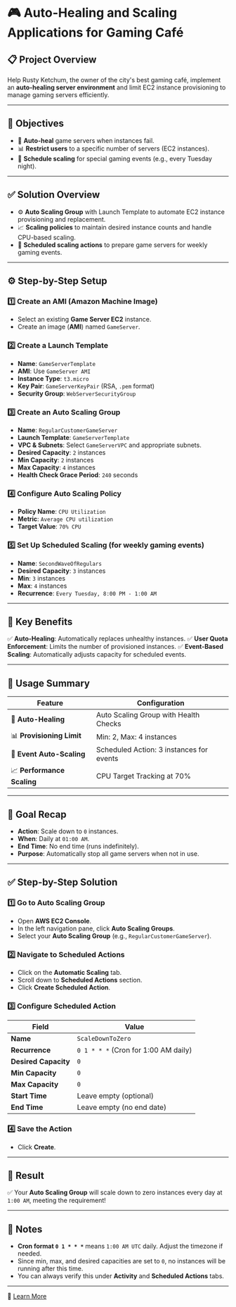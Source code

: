 # 🎮 Auto-Healing and Scaling Applications for Gaming Café

## 📋 Project Overview
Help Rusty Ketchum, the owner of the city's best gaming café, implement an **auto-healing server environment** and limit EC2 instance provisioning to manage gaming servers efficiently.

---

## 🚩 Objectives
- 🔄 **Auto-heal** game servers when instances fail.
- 📊 **Restrict users** to a specific number of servers (EC2 instances).
- 🎉 **Schedule scaling** for special gaming events (e.g., every Tuesday night).

---

## ✅ Solution Overview
- ⚙ **Auto Scaling Group** with Launch Template to automate EC2 instance provisioning and replacement.
- 📈 **Scaling policies** to maintain desired instance counts and handle CPU-based scaling.
- 📅 **Scheduled scaling actions** to prepare game servers for weekly gaming events.

---

## ⚙️ Step-by-Step Setup

### 1️⃣ Create an AMI (Amazon Machine Image)
- Select an existing **Game Server EC2** instance.
- Create an image (**AMI**) named `GameServer`.

### 2️⃣ Create a Launch Template
- **Name**: `GameServerTemplate`
- **AMI**: Use `GameServer AMI`
- **Instance Type**: `t3.micro`
- **Key Pair**: `GameServerKeyPair` (RSA, `.pem` format)
- **Security Group**: `WebServerSecurityGroup`

### 3️⃣ Create an Auto Scaling Group
- **Name**: `RegularCustomerGameServer`
- **Launch Template**: `GameServerTemplate`
- **VPC & Subnets**: Select `GameServerVPC` and appropriate subnets.
- **Desired Capacity**: `2` instances
- **Min Capacity**: `2` instances
- **Max Capacity**: `4` instances
- **Health Check Grace Period**: `240` seconds

### 4️⃣ Configure Auto Scaling Policy
- **Policy Name**: `CPU Utilization`
- **Metric**: `Average CPU utilization`
- **Target Value**: `70% CPU`

### 5️⃣ Set Up Scheduled Scaling (for weekly gaming events)
- **Name**: `SecondWaveOfRegulars`
- **Desired Capacity**: `3` instances
- **Min**: `3` instances
- **Max**: `4` instances
- **Recurrence**: `Every Tuesday, 8:00 PM - 1:00 AM`

---

## 🔑 Key Benefits
✅ **Auto-Healing**: Automatically replaces unhealthy instances.
✅ **User Quota Enforcement**: Limits the number of provisioned instances.
✅ **Event-Based Scaling**: Automatically adjusts capacity for scheduled events.

---

## 🚀 Usage Summary
| Feature               | Configuration                          |
|----------------------|--------------------------------------|
| 🔄 **Auto-Healing**   | Auto Scaling Group with Health Checks |
| 📊 **Provisioning Limit** | Min: 2, Max: 4 instances             |
| 🎉 **Event Auto-Scaling** | Scheduled Action: 3 instances for events |
| 📈 **Performance Scaling** | CPU Target Tracking at 70%         |

---

## 🎯 Goal Recap
- **Action**: Scale down to `0` instances.
- **When**: Daily at `01:00 AM`.
- **End Time**: No end time (runs indefinitely).
- **Purpose**: Automatically stop all game servers when not in use.

---

## ✅ Step-by-Step Solution
### 1️⃣ Go to Auto Scaling Group
- Open **AWS EC2 Console**.
- In the left navigation pane, click **Auto Scaling Groups**.
- Select your **Auto Scaling Group** (e.g., `RegularCustomerGameServer`).

### 2️⃣ Navigate to Scheduled Actions
- Click on the **Automatic Scaling** tab.
- Scroll down to **Scheduled Actions** section.
- Click **Create Scheduled Action**.

### 3️⃣ Configure Scheduled Action
| Field          | Value                          |
|---------------|--------------------------------|
| **Name**      | `ScaleDownToZero`              |
| **Recurrence** | `0 1 * * *` (Cron for 1:00 AM daily) |
| **Desired Capacity** | `0`                    |
| **Min Capacity** | `0`                        |
| **Max Capacity** | `0`                        |
| **Start Time** | Leave empty (optional)        |
| **End Time**   | Leave empty (no end date)     |

### 4️⃣ Save the Action
- Click **Create**.

---

## 🚀 Result
✅ Your **Auto Scaling Group** will scale down to zero instances every day at `1:00 AM`, meeting the requirement!

---

## 🔑 Notes
- **Cron format `0 1 * * *`** means `1:00 AM UTC` daily. Adjust the timezone if needed.
- Since min, max, and desired capacities are set to `0`, no instances will be running after this time.
- You can always verify this under **Activity** and **Scheduled Actions** tabs.

---

📎 [Learn More](https://docs.aws.amazon.com/autoscaling/ec2/userguide/schedule_time.html)
